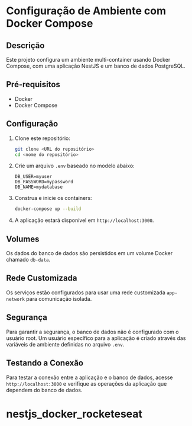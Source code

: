 # Configuração de Ambiente com Docker Compose

## Descrição

Este projeto configura um ambiente multi-container usando Docker Compose, com uma aplicação NestJS e um banco de dados PostgreSQL.

## Pré-requisitos

- Docker
- Docker Compose

## Configuração

1. Clone este repositório:

   ```sh
   git clone <URL do repositório>
   cd <nome do repositório>
   ```

2. Crie um arquivo `.env` baseado no modelo abaixo:

   ```env
   DB_USER=myuser
   DB_PASSWORD=mypassword
   DB_NAME=mydatabase
   ```

3. Construa e inicie os containers:

   ```sh
   docker-compose up --build
   ```

4. A aplicação estará disponível em `http://localhost:3000`.

## Volumes

Os dados do banco de dados são persistidos em um volume Docker chamado `db-data`.

## Rede Customizada

Os serviços estão configurados para usar uma rede customizada `app-network` para comunicação isolada.

## Segurança

Para garantir a segurança, o banco de dados não é configurado com o usuário root. Um usuário específico para a aplicação é criado através das variáveis de ambiente definidas no arquivo `.env`.

## Testando a Conexão

Para testar a conexão entre a aplicação e o banco de dados, acesse `http://localhost:3000` e verifique as operações da aplicação que dependem do banco de dados.
# nestjs_docker_rocketeseat
